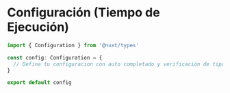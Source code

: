 # Configuración (Tiempo de Ejecución)

```ts
import { Configuration } from '@nuxt/types'

const config: Configuration = {
  // Defina tu configuracion con auto completado y verificación de tipos
}

export default config
```
